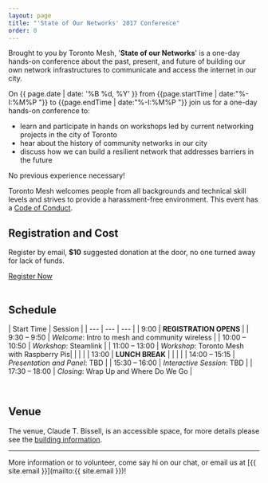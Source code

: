 ```yaml
---
layout: page
title: "'State of Our Networks' 2017 Conference"
order: 0
---
```


Brought to you by Toronto Mesh, '**State of our Networks**' is a one-day hands-on conference about the past, present, and future of building our own network infrastructures to communicate and access the internet in our city.

On {{ page.date | date: '%B %d, %Y' }} from {{page.startTime | date:"%-I:%M%P "}} to {{page.endTime | date:"%-I:%M%P "}} join us for a one-day hands-on conference to:

- learn and participate in hands on workshops led by current networking projects in the city of Toronto
- hear about the history of community networks in our city
- discuss how we can build a resilient network that addresses barriers in the future

No previous experience necessary!

Toronto Mesh welcomes people from all backgrounds and technical skill levels and strives to provide a harassment-free environment. This event has a [Code of Conduct](https://tomesh.net/code-of-conduct/).

## Registration and Cost

Register by email, **$10** suggested donation at the door, no one turned away for lack of funds.

<div class="">
  <a class="button" href="mailto:{{ site.email }}?subject=State of Our Networks Registration" role="link">Register Now</a>
</div>

<br />

## Schedule

| Start Time | Session |
| --- | --- | --- |
| 9:00 | **REGISTRATION OPENS** |
| 9:30 &ndash; 9:50 | _Welcome_: Intro to mesh and community wireless |
| 10:00 &ndash; 10:50 | _Workshop_: Steamlink  |
| 11:00 &ndash; 13:00 | _Workshop_: Toronto Mesh with Raspberry Pis|
| | |
| 13:00 | **LUNCH BREAK** |
| | |
| 14:00 &ndash; 15:15 | _Presentation and Panel_: TBD |
| 15:30 &ndash; 16:00 | _Interactive Session_: TBD |
| 17:30 &ndash; 18:00 | _Closing_: Wrap Up and Where Do We Go |  

<br />

## Venue

The venue, Claude T. Bissell, is an accessible space, for more details please see the [building information](http://www.ace.utoronto.ca/website/accessibility/building_data/bl.pdf).

***

More information or to volunteer, come say hi on our chat, or email us at [{{ site.email }}](mailto:{{ site.email }})!
